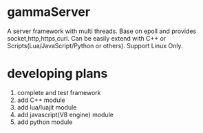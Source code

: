 # gammaServer
A server framework with multi threads. Base on epoll and provides socket,http,https,curl. Can be easily extend with C++ or Scripts(Lua/JavaScript/Python or others). Support Linux Only.

# developing plans
1) complete and test framework
2) add C++ module
3) add lua/luajit module
4) add javascript(V8 engine) module
5) add python module

